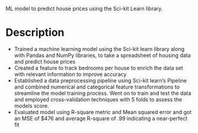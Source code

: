 ML model to predict house prices using the Sci-kit Learn library. 

# Description
* Trained a machine learning model using the Sci-kit learn library along with Pandas and NumPy libraries, to take a
spreadsheet of housing data and predict house prices
* Created a feature to track bedrooms per house to enrich the data set with relevant information to improve accuracy
* Established a data preprocessing pipeline using Sci-kit learn’s Pipeline and combined numerical and categorical
feature transformations to streamline the model training process. Went on to train and test the data and employed
cross-validation techniques with 5 folds to assess the models score.
* Evaluated model using R-square metric and Mean squared error and got an MSE of $476 and average R-square of .99
indicating a near-perfect fit
